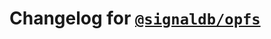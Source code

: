 # Changelog for [`@signaldb/opfs`](https://www.npmjs.com/package/@signaldb/opfs)

<!--@include: ../../../packages/persistence-adapters/opfs/CHANGELOG.md{10,}-->

